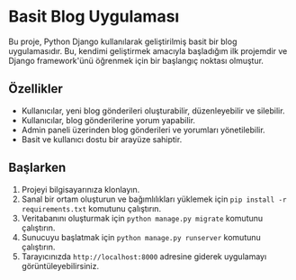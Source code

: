 # Basit Blog Uygulaması

Bu proje, Python Django kullanılarak geliştirilmiş basit bir blog uygulamasıdır. Bu, kendimi geliştirmek amacıyla başladığım ilk projemdir ve Django framework'ünü öğrenmek için bir başlangıç noktası olmuştur.

## Özellikler

- Kullanıcılar, yeni blog gönderileri oluşturabilir, düzenleyebilir ve silebilir.
- Kullanıcılar, blog gönderilerine yorum yapabilir.
- Admin paneli üzerinden blog gönderileri ve yorumları yönetilebilir.
- Basit ve kullanıcı dostu bir arayüze sahiptir.

## Başlarken

1. Projeyi bilgisayarınıza klonlayın.
2. Sanal bir ortam oluşturun ve bağımlılıkları yüklemek için `pip install -r requirements.txt` komutunu çalıştırın.
3. Veritabanını oluşturmak için `python manage.py migrate` komutunu çalıştırın.
4. Sunucuyu başlatmak için `python manage.py runserver` komutunu çalıştırın.
5. Tarayıcınızda `http://localhost:8000` adresine giderek uygulamayı görüntüleyebilirsiniz.

